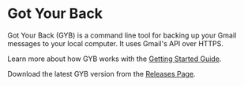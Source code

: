 Got Your Back
=============

Got Your Back (GYB) is a command line tool for backing up your Gmail messages to your local computer. It uses Gmail's API over HTTPS.

Learn more about how GYB works with the [Getting Started Guide](https://github.com/jay0lee/got-your-back/wiki).

Download the latest GYB version from the [Releases Page](https://github.com/jay0lee/got-your-back/releases).
